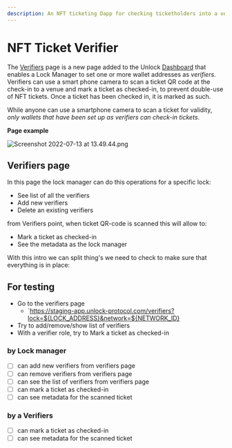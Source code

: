 ```yaml
---
description: An NFT ticketing Dapp for checking ticketholders into a venue at an event.
---
```


# NFT Ticket Verifier

The [Verifiers](app.unlock-protocol.com/verifiers) page is a new page added to the Unlock [Dashboard](/basics/new-to-unlock/deploying-a-lock) that enables a Lock Manager to set one or more wallet addresses as *verifiers*. Verifiers can use a smart phone camera to scan a ticket QR code at the check-in to a venue and mark a ticket as checked-in, to prevent double-use of NFT tickets. Once a ticket has been checked in, it is marked as such. 

While anyone can use a smartphone camera to scan a ticket for validity, *only wallets that have been set up as verifiers can check-in tickets*.

**Page example**

![Screenshot 2022-07-13 at 13.49.44.png](https://s3-us-west-2.amazonaws.com/secure.notion-static.com/1c4fd688-9694-4381-a979-a484ff4c8709/Screenshot_2022-07-13_at_13.49.44.png)

## Verifiers page

In this page the lock manager can do this operations for a specific lock: 

- See list of all the verifiers
- Add new verifiers
- Delete an existing verifiers

from Verifiers point, when ticket QR-code is scanned this will allow to:

- Mark a ticket as checked-in
- See the metadata as the lock manager

With this intro we can split thing's we need to check to make sure that everything is in place:

## For testing

- Go to the verifiers page
    - `https://staging-app.unlock-protocol.com/verifiers?lock=${LOCK_ADDRESS}&network=${NETWORK_ID}
- Try to add/remove/show list of verifiers
- With a verifier role, try to Mark a ticket as checked-in

### by Lock manager

- [ ]  can add new verifiers from verifiers page
- [ ]  can remove verifiers from verifiers page
- [ ]  can see the list of verifiers from verifiers page
- [ ]  can mark a ticket as checked-in
- [ ]  can see metadata for the scanned ticket

### by a Verifiers

- [ ]  can mark a ticket as checked-in
- [ ]  can see metadata for the scanned ticket

